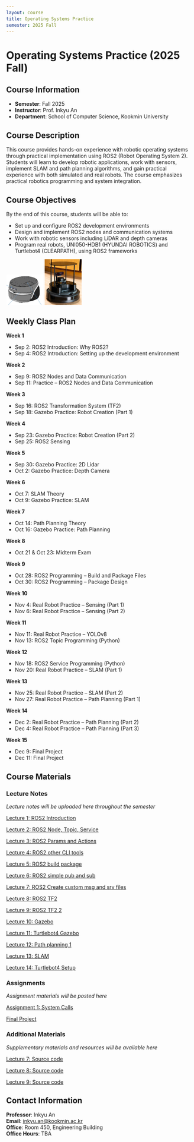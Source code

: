 ```yaml
---
layout: course
title: Operating Systems Practice
semester: 2025 Fall
---
```


# Operating Systems Practice (2025 Fall)

## Course Information

- **Semester**: Fall 2025
- **Instructor**: Prof. Inkyu An
- **Department**: School of Computer Science, Kookmin University

## Course Description

This course provides hands-on experience with robotic operating systems through practical implementation using ROS2 (Robot Operating System 2). Students will learn to develop robotic applications, work with sensors, implement SLAM and path planning algorithms, and gain practical experience with both simulated and real robots. The course emphasizes practical robotics programming and system integration.

## Course Objectives

By the end of this course, students will be able to:
- Set up and configure ROS2 development environments
- Design and implement ROS2 nodes and communication systems
- Work with robotic sensors including LiDAR and depth cameras
- Program real robots, UNI050-HDB1 (HYUNDAI ROBOTICS) and Turtlebot4 (CLEARPATH), using ROS2 frameworks

<div class="robot-gallery">
  <img src="/assets/courses/operating-systems-practice-2025fall/UNI050-HDB1.png" alt="UNI050-HDB1" style="max-width: 100px;">
  <img src="/assets/courses/operating-systems-practice-2025fall/TurtleBot4.png" alt="Turtlebot4" style="max-width: 100px;">
</div>

## Weekly Class Plan

<div class="weekly-plan">
<strong>Week 1</strong>
<ul>
<li>Sep 2: ROS2 Introduction: Why ROS2?</li>
<li>Sep 4: ROS2 Introduction: Setting up the development environment</li>
</ul>
</div>

<div class="weekly-plan">
<strong>Week 2</strong>
<ul>
<li>Sep 9: ROS2 Nodes and Data Communication</li>
<li>Sep 11: Practice – ROS2 Nodes and Data Communication</li>
</ul>
</div>

<div class="weekly-plan">
<strong>Week 3</strong>
<ul>
<li>Sep 16: ROS2 Transformation System (TF2)</li>
<li>Sep 18: Gazebo Practice: Robot Creation (Part 1)</li>
</ul>
</div>

<div class="weekly-plan">
<strong>Week 4</strong>
<ul>
<li>Sep 23: Gazebo Practice: Robot Creation (Part 2)</li>
<li>Sep 25: ROS2 Sensing</li>
</ul>
</div>

<div class="weekly-plan">
<strong>Week 5</strong>
<ul>
<li>Sep 30: Gazebo Practice: 2D Lidar</li>
<li>Oct 2: Gazebo Practice: Depth Camera</li>
</ul>
</div>

<div class="weekly-plan">
<strong>Week 6</strong>
<ul>
<li>Oct 7: SLAM Theory</li>
<li>Oct 9: Gazebo Practice: SLAM</li>
</ul>
</div>

<div class="weekly-plan">
<strong>Week 7</strong>
<ul>
<li>Oct 14: Path Planning Theory</li>
<li>Oct 16: Gazebo Practice: Path Planning</li>
</ul>
</div>

<div class="weekly-plan">
<strong>Week 8</strong>
<ul>
<li>Oct 21 & Oct 23: Midterm Exam</li>
</ul>
</div>

<div class="weekly-plan">
<strong>Week 9</strong>
<ul>
<li>Oct 28: ROS2 Programming – Build and Package Files</li>
<li>Oct 30: ROS2 Programming – Package Design</li>
</ul>
</div>

<div class="weekly-plan">
<strong>Week 10</strong>
<ul>
<li>Nov 4: Real Robot Practice – Sensing (Part 1)</li>
<li>Nov 6: Real Robot Practice – Sensing (Part 2)</li>
</ul>
</div>

<div class="weekly-plan">
<strong>Week 11</strong>
<ul>
<li>Nov 11: Real Robot Practice – YOLOv8</li>
<li>Nov 13: ROS2 Topic Programming (Python)</li>
</ul>
</div>

<div class="weekly-plan">
<strong>Week 12</strong>
<ul>
<li>Nov 18: ROS2 Service Programming (Python)</li>
<li>Nov 20: Real Robot Practice – SLAM (Part 1)</li>
</ul>
</div>

<div class="weekly-plan">
<strong>Week 13</strong>
<ul>
<li>Nov 25: Real Robot Practice – SLAM (Part 2)</li>
<li>Nov 27: Real Robot Practice – Path Planning (Part 1)</li>
</ul>
</div>

<div class="weekly-plan">
<strong>Week 14</strong>
<ul>
<li>Dec 2: Real Robot Practice – Path Planning (Part 2)</li>
<li>Dec 4: Real Robot Practice – Path Planning (Part 3)</li>
</ul>
</div>

<div class="weekly-plan">
<strong>Week 15</strong>
<ul>
<li>Dec 9: Final Project</li>
<li>Dec 11: Final Project</li>
</ul>
</div>

## Course Materials

### Lecture Notes
*Lecture notes will be uploaded here throughout the semester*

[Lecture 1: ROS2 Introduction](/assets/courses/operating-systems-practice-2025fall/lectures/Lec1_ROS2_introduction.pdf)  

[Lecture 2: ROS2 Node, Topic, Service](/assets/courses/operating-systems-practice-2025fall/lectures/Lec2_ROS2_node_topics_services.pdf)  

[Lecture 3: ROS2 Params and Actions](/assets/courses/operating-systems-practice-2025fall/lectures/Lec3_ROS2_params_actions.pdf)  

[Lecture 4: ROS2 other CLI tools](/assets/courses/operating-systems-practice-2025fall/lectures/Lec4_ROS2_other_cli_tools.pdf)  

[Lecture 5: ROS2 build package](/assets/courses/operating-systems-practice-2025fall/lectures/Lec5_ROS2_build_package.pdf)  

[Lecture 6: ROS2 simple pub and sub](/assets/courses/operating-systems-practice-2025fall/lectures/Lec6_ROS2_simple_pub_sub.pdf)  

[Lecture 7: ROS2 Create custom msg and srv files](/assets/courses/operating-systems-practice-2025fall/lectures/Lec7_ROS2_creating_custom_msg_srv.pdf)  

[Lecture 8: ROS2 TF2](/assets/courses/operating-systems-practice-2025fall/lectures/Lec8_ROS2_tf2.pdf)  

[Lecture 9: ROS2 TF2 2](/assets/courses/operating-systems-practice-2025fall/lectures/Lec9_ROS2_tf2_2.pdf)  

[Lecture 10: Gazebo](/assets/courses/operating-systems-practice-2025fall/lectures/Lec10_Gazebo.pdf)  

[Lecture 11: Turtlebot4 Gazebo](/assets/courses/operating-systems-practice-2025fall/lectures/Lec11_Turtlebot4_Gazebo.pdf)  

[Lecture 12: Path planning 1](/assets/courses/operating-systems-practice-2025fall/lectures/Lec12_PathPlanning.pdf)  

[Lecture 13: SLAM](/assets/courses/operating-systems-practice-2025fall/lectures/Lec13_SLAM.pdf)  

[Lecture 14: Turtlebot4 Setup](/assets/courses/operating-systems-practice-2025fall/lectures/Lec14_Turtlebot4_Setup.pdf)  

<!-- Example format - uncomment and modify as you add materials:
- [Lecture 1: Introduction to OS Practice](/assets/courses/operating-systems-practice-2025fall/lectures/lecture01-introduction.pdf)
- [Lecture 2: Process Management](/assets/courses/operating-systems-practice-2025fall/lectures/lecture02-processes.pdf)
-->

### Assignments
*Assignment materials will be posted here*

[Assignment 1: System Calls](/assets/courses/operating-systems-practice-2025fall/assignments/OS_Practice_HW2.pdf)

[Final Project](/assets/courses/operating-systems-practice-2025fall/assignments/OSP_final_project.pdf)

<!-- Example format - uncomment and modify as you add assignments:
- [Assignment 1: System Calls](/assets/courses/operating-systems-practice-2025fall/assignments/assignment01.pdf)
- [Assignment 2: Process Scheduling](/assets/courses/operating-systems-practice-2025fall/assignments/assignment02.pdf)
-->

### Additional Materials
*Supplementary materials and resources will be available here*

[Lecture 7: Source code](/assets/courses/operating-systems-practice-2025fall/materials/os_practice_lec7.zip)

[Lecture 8: Source code](/assets/courses/operating-systems-practice-2025fall/materials/os_practice_lec8.zip)

[Lecture 9: Source code](/assets/courses/operating-systems-practice-2025fall/materials/os_practice_lec9.zip)

<!-- Example format - uncomment and modify as you add materials:
- [Course Syllabus](/assets/courses/operating-systems-practice-2025fall/materials/syllabus.pdf)
- [Linux Kernel Programming Guide](/assets/courses/operating-systems-practice-2025fall/materials/kernel-guide.pdf)
-->

## Contact Information

**Professor**: Inkyu An  
**Email**: inkyu.an@kookmin.ac.kr  
**Office**: Room 450, Engineering Building  
**Office Hours**: TBA